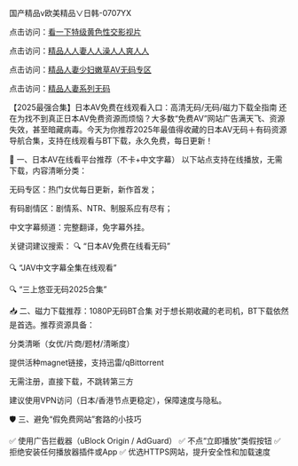 国产精品v欧美精品∨日韩-0707YX

点击访问：<a href="https://bered.pages.dev/">看一下特级黄色性交影视片</a>

点击访问：<a href="https://bered.pages.dev/">精品人人妻人人澡人人爽人人</a>

点击访问：<a href="https://bered.pages.dev/">精品人妻少妇嫩草AV无码专区</a>

点击访问：<a href="https://bered.pages.dev/">精品人妻系列无码</a>

【2025最强合集】日本AV免费在线观看入口：高清无码/无码/磁力下载全指南
还在为找不到真正日本AV免费资源而烦恼？大多数“免费AV”网站广告满天飞、资源失效，甚至暗藏病毒。今天为你推荐2025年最值得收藏的日本AV无码＋有码资源导航合集，支持在线观看与BT下载，永久免费，每日更新！

🎥 一、日本AV在线看平台推荐（不卡+中文字幕）
以下站点支持在线播放，无需下载，内容清晰分类：

无码专区：热门女优每日更新，新作首发；

有码剧情区：剧情系、NTR、制服系应有尽有；

中文字幕频道：完整翻译，免字幕外挂。

关键词建议搜索：
🔍 “日本AV免费在线看无码”

🔍 “JAV中文字幕全集在线观看”

🔍 “三上悠亚无码2025合集”

📥 二、磁力下载推荐：1080P无码BT合集
对于想长期收藏的老司机，BT下载依然是首选。推荐资源具备：

分类清晰（女优/片商/题材/清晰度）

提供活种magnet链接，支持迅雷/qBittorrent

无需注册，直接下载，不跳转第三方

建议使用VPN访问（日本/香港节点更稳定），保障速度与隐私。

🛡️ 三、避免“假免费网站”套路的小技巧

✅ 使用广告拦截器（uBlock Origin / AdGuard）
✅ 不点“立即播放”类假按钮
✅ 拒绝安装任何播放器插件或App
✅ 优选HTTPS网站，提升安全性和加载速度

<span style="display:none;">[Canonical link]( https://github.com/nhan20250707/nhan8 ）</span>
